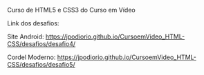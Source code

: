 Curso de HTML5 e CSS3 do Curso em Vídeo

Link dos desafios:

Site Android: https://jpodiorio.github.io/CursoemVideo_HTML-CSS/desafios/desafio4/

Cordel Moderno: https://jpodiorio.github.io/CursoemVideo_HTML-CSS/desafios/desafio5/
